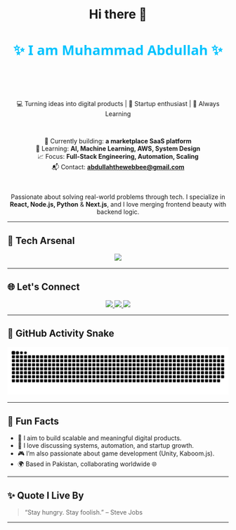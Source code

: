 <div align="center">

  <h1 id="first-text" style="animation: fadeOut 3s ease-in-out forwards;">
    Hi there 👋
  </h1>

 

</div>


<div align="center">
  <h1 style="font-family: 'Segoe UI', Tahoma, Geneva, Verdana, sans-serif; 
             font-size: 2.2em; 
             color: #00C3FF; 
             font-weight: bold; 
             animation: fadeInUp 2s ease-in-out forwards;">
    ✨ I am Muhammad Abdullah ✨
  </h1>

  <p style="font-size: 1.3em; 
            color: #888; 
            margin-top: 10px; 
            animation: fadeInUp 2s ease-in-out 1s forwards; 
            opacity: 0;">
    A Creative Full-Stack Engineer from Pakistan!
  </p>
</div>


<br/>

<p align="center">
  💻 Turning ideas into digital products | 🚀 Startup enthusiast | 🧠 Always Learning
</p>

<br/>

<div align="center">

🔭 Currently building: <strong>a marketplace SaaS platform</strong>  
🌱 Learning: <strong>AI, Machine Learning, AWS, System Design</strong>  
📈 Focus: <strong>Full-Stack Engineering, Automation, Scaling</strong>  
📬 Contact: <strong>abdullahthewebbee@gmail.com</strong>

</div>

<br/>

<p align="center">
  Passionate about solving real-world problems through tech.  
  I specialize in <strong>React, Node.js, Python</strong> & <strong>Next.js</strong>, and I love merging frontend beauty with backend logic.
</p>

---

## 🧠 Tech Arsenal

<p align="center">
  <img src="https://skillicons.dev/icons?i=html,css,js,ts,react,nextjs,nodejs,express,mongodb,mysql,python,flask,c,java,firebase,git,github,vscode,tailwind,bootstrap,figma,redux" />
</p>

---

## 🌐 Let's Connect

<div align="center"> 
  <a href="mailto:abdullahthewebbee@gmail.com">
    <img src="https://img.shields.io/badge/Gmail-D14836?style=for-the-badge&logo=gmail&logoColor=white" />
  </a>
  <a href="https://www.linkedin.com/in/abdullahthewebbee/" target="_blank">
    <img src="https://img.shields.io/badge/LinkedIn-blue?style=for-the-badge&logo=linkedin&logoColor=white" />
  </a>
  <a href="https://github.com/abdullahthewebbee" target="_blank">
    <img src="https://img.shields.io/badge/GitHub-333333?style=for-the-badge&logo=github&logoColor=white" />
  </a>
</div>

---

## 🐍 GitHub Activity Snake

<p align="center">
  <img alt="GitHub Snake" src="https://raw.githubusercontent.com/salesp07/salesp07/output/github-contribution-grid-snake.svg" />
</p>

---

## 🧩 Fun Facts

- 🎯 I aim to build scalable and meaningful digital products.
- 💬 I love discussing systems, automation, and startup growth.
- 🎮 I’m also passionate about game development (Unity, Kaboom.js).
- 🌍 Based in Pakistan, collaborating worldwide 🌐

---

## ✨ Quote I Live By

> “Stay hungry. Stay foolish.” – Steve Jobs

---

